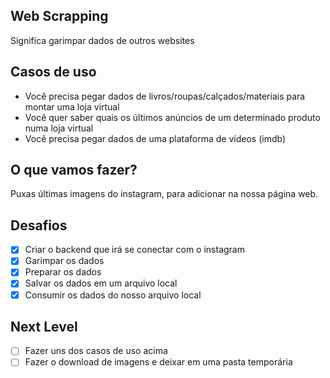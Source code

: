 ## Web Scrapping

Significa garimpar dados de outros websites

## Casos de uso

- Você precisa pegar dados de livros/roupas/calçados/materiais para montar uma loja virtual
- Você quer saber quais os últimos anúncios de um determinado produto numa loja virtual
- Você precisa pegar dados de uma plataforma de vídeos (imdb)

## O que vamos fazer?

Puxas últimas imagens do instagram, para adicionar na nossa página web.

## Desafios

- [x]  Criar o backend que irá se conectar com o instagram
- [x]  Garimpar os dados
- [x]  Preparar os dados
- [x]  Salvar os dados em um arquivo local
- [x]  Consumir os dados do nosso arquivo local

## Next Level

- [ ]  Fazer uns dos casos de uso acima
- [ ]  Fazer o download de imagens e deixar em uma pasta temporária

